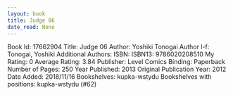 ```yaml
---
layout: book
title: Judge 06
date_read: None
---
```


Book Id: 17662904
Title: Judge 06
Author: Yoshiki Tonogai
Author l-f: Tonogai, Yoshiki
Additional Authors: 
ISBN: 
ISBN13: 9786020208510
My Rating: 0
Average Rating: 3.84
Publisher: Level Comics
Binding: Paperback
Number of Pages: 250
Year Published: 2013
Original Publication Year: 2012
Date Added: 2018/11/16
Bookshelves: kupka-wstydu
Bookshelves with positions: kupka-wstydu (#62)

